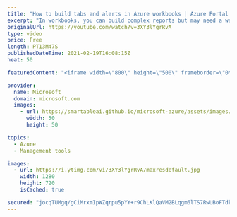 ```yaml
---
title: "How to build tabs and alerts in Azure workbooks | Azure Portal Series"
excerpt: "In workbooks, you can build complex reports but may need a way to segment information in different sections. In this video, you will learn how to build tabs for sections of reports and how to use Azure Monitor Alerts data to integrate into your workbooks.      Try out these features in the Azure portal:"
originalUrl: https://youtube.com/watch?v=3XY3lYgrRvA
type: video
price: Free
length: PT13M47S
publishedDateTime: 2021-02-19T16:08:15Z
heat: 50

featuredContent: "<iframe width=\"800\" height=\"500\" frameborder=\"0\" src=\"https://www.youtube.com/embed/3XY3lYgrRvA\" allow=\"accelerometer; autoplay; encrypted-media; gyroscope; picture-in-picture\" allowfullscreen></iframe>"

provider:
  name: Microsoft
  domain: microsoft.com
  images:
    - url: https://smartableai.github.io/microsoft-azure/assets/images/organizations/microsoft.com-50x50.jpg
      width: 50
      height: 50

topics:
  - Azure
  - Management tools

images:
  - url: https://i.ytimg.com/vi/3XY3lYgrRvA/maxresdefault.jpg
    width: 1280
    height: 720
    isCached: true

secured: "jocqTUMgq/gCiMrxmIpWZqrpu5pYY+r9ChLKlQaVM2BLqgm6lTS7RwUBoFTdkf4RDAmadI0syaEfguiY34ok2tGaODH7SYCvUGofs+r7nZ/cH6QkWaaEZLbc0b8uEvsI3py07+K9BXB2hC7PSmeIG+UKF86RL2z7uZZn+rsj0xwSJIThJ4rnCXNnGRJVuVq8vq8fe5D0AwBruEADdQEt1hmznTd3Z1SbpkOjQhwRo05pEvCfVE9rxtVB7AtTXAYA7RQkqr2DNvnx3JCkYS3mtVh4BEOuHUSO8YdaznMft06rKmT1EU1vj1ChOZ8cGf/ui0hOODHdXEBMU//YYBUmcGQNSIHhzqHasIfGJPhPRqCA4dCho8ZWhg52lfxr/iJdf2NSB2nDuZpXkomBsJpXLcRaca7NaDHcSATkn4k1ol0=;Lp9w/CfiTpodNzPswQQjjw=="
---
```


